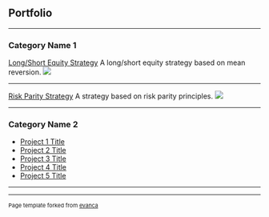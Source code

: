 ## Portfolio

---

### Category Name 1 

[Long/Short Equity Strategy](strategy1.html)
A long/short equity strategy based on mean reversion.
<img src="images/dummy_thumbnail.jpg?raw=true"/>

---

[Risk Parity Strategy](strategy2.html)
A strategy based on risk parity principles.
<img src="images/dummy_thumbnail.jpg?raw=true"/>

---

### Category Name 2

- [Project 1 Title](http://example.com/)
- [Project 2 Title](http://example.com/)
- [Project 3 Title](http://example.com/)
- [Project 4 Title](http://example.com/)
- [Project 5 Title](http://example.com/)

---




---
<p style="font-size:11px">Page template forked from <a href="https://github.com/evanca/quick-portfolio">evanca</a></p>
<!-- Remove above link if you don't want to attibute -->
